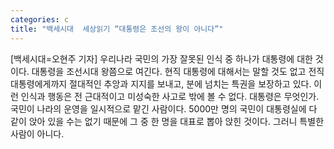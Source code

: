 ```yaml
---
categories: c
title: "백세시대  세상읽기 “대통령은 조선의 왕이 아니다”"
---
```

[백세시대=오현주 기자] 우리나라 국민의 가장 잘못된 인식 중 하나가 대통령에 대한 것이다. 대통령을 조선시대 왕쯤으로 여긴다. 현직 대통령에 대해서는 말할 것도 없고 전직 대통령에게까지 절대적인 추앙과 지지를 보내고, 분에 넘치는 특권을 보장하고 있다. 이런 인식과 행동은 전 근대적이고 미성숙한 사고로 밖에 볼 수 없다. 대통령은 무엇인가. 국민이 나라의 운영을 일시적으로 맡긴 사람이다. 5000만 명의 국민이 대통령실에 다 같이 앉아 있을 수는 없기 때문에 그 중 한 명을 대표로 뽑아 앉힌 것이다. 그러니 특별한 사람이 아니다.